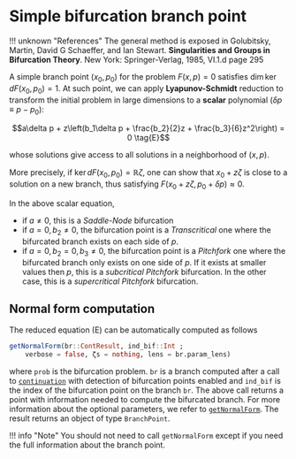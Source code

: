 # Simple bifurcation branch point

!!! unknown "References"
    The general method is exposed in Golubitsky, Martin, David G Schaeffer, and Ian Stewart. **Singularities and Groups in Bifurcation Theory**. New York: Springer-Verlag, 1985, VI.1.d page 295

A simple branch point $(x_0,p_0)$ for the problem $F(x,p)=0$ satisfies $\dim \ker dF(x_0,p_0) = 1$. At such point, we can apply **Lyapunov-Schmidt** reduction to transform the initial problem in large dimensions to a **scalar** polynomial ($\delta p \equiv p-p_0$): 

$$a\delta p + z\left(b_1\delta p + \frac{b_2}{2}z + \frac{b_3}{6}z^2\right) = 0 \tag{E}$$

whose solutions give access to all solutions in a neighborhood of $(x,p)$.

More precisely, if $\ker dF(x_0,p_0) = \mathbb R\zeta$, one can show that $x_0+z\zeta$ is close to a solution on a new branch, thus satisfying $F(x_0+z\zeta,p_0+\delta p)\approx 0$.

In the above scalar equation,

- if $a\neq 0$, this is a *Saddle-Node* bifurcation
- if $a=0,b_2\neq 0$, the bifurcation point is a *Transcritical* one where the bifurcated branch exists on each side of $p$.
- if $a=0,b_2=0, b_3\neq 0$, the bifurcation point is a *Pitchfork* one where the bifurcated branch only exists on one side of $p$. If it exists at smaller values then $p$, this is a *subcritical Pitchfork* bifurcation. In the other case, this is a *supercritical Pitchfork* bifurcation.

## Normal form computation

The reduced equation (E) can be automatically computed as follows

```julia
getNormalForm(br::ContResult, ind_bif::Int ;
	verbose = false, ζs = nothing, lens = br.param_lens)
```

where `prob` is the bifurcation problem. `br` is a branch computed after a call to [`continuation`](@ref) with detection of bifurcation points enabled and `ind_bif` is the index of the bifurcation point on the branch `br`. The above call returns a point with information needed to compute the bifurcated branch. For more information about the optional parameters, we refer to [`getNormalForm`](@ref). The result returns an object of type `BranchPoint`.

!!! info "Note"
    You should not need to call `getNormalForm` except if you need the full information about the branch point.

